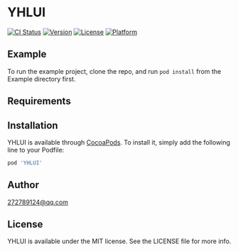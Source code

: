 # YHLUI

[![CI Status](https://img.shields.io/travis/272789124@qq.com/YHLUI.svg?style=flat)](https://travis-ci.org/272789124@qq.com/YHLUI)
[![Version](https://img.shields.io/cocoapods/v/YHLUI.svg?style=flat)](https://cocoapods.org/pods/YHLUI)
[![License](https://img.shields.io/cocoapods/l/YHLUI.svg?style=flat)](https://cocoapods.org/pods/YHLUI)
[![Platform](https://img.shields.io/cocoapods/p/YHLUI.svg?style=flat)](https://cocoapods.org/pods/YHLUI)

## Example

To run the example project, clone the repo, and run `pod install` from the Example directory first.

## Requirements

## Installation

YHLUI is available through [CocoaPods](https://cocoapods.org). To install
it, simply add the following line to your Podfile:

```ruby
pod 'YHLUI'
```

## Author

272789124@qq.com

## License

YHLUI is available under the MIT license. See the LICENSE file for more info.

